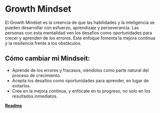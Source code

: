 # Growth Mindset

El Growth Mindset es la creencia de que las habilidades y la inteligencia se pueden desarrollar con esfuerzo, aprendizaje y perseverancia. 
Las personas con esta mentalidad ven los desafíos como oportunidades para crecer y aprenden de los errores. 
Este enfoque fomenta la mejora continua y la resiliencia frente a los obstáculos.

## Cómo cambiar mi Mindseit:
  - Aprende de los errores y fracasos, viéndolos como parte natural del proceso de crecimiento.
  - Acepta los desafíos como oportunidades para aprender, en lugar de evitarlos.
  - Cree en la mejora continua, y enfócate en tu progreso, no solo en los resultados inmediatos.

**[Readme](./README.md)**
